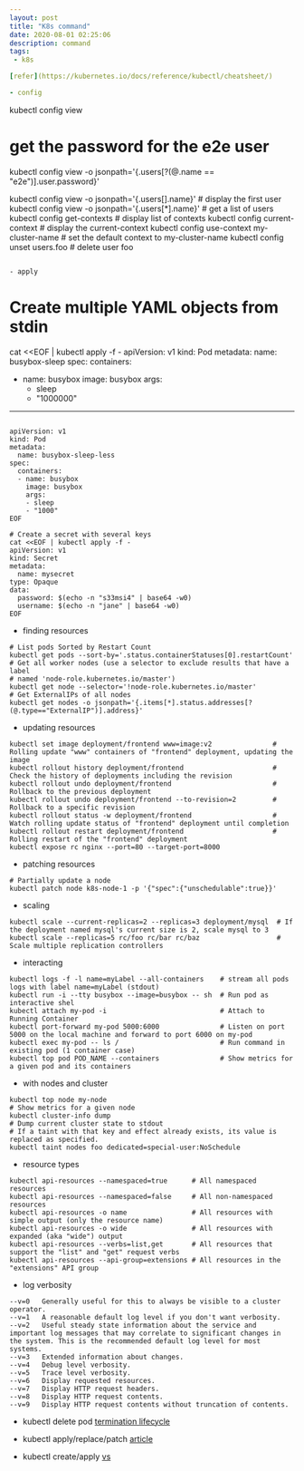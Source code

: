 ```yaml
---
layout: post
title: "K8s command"
date: 2020-08-01 02:25:06
description: command
tags:
 - k8s

[refer](https://kubernetes.io/docs/reference/kubectl/cheatsheet/)

- config
```
kubectl config view

# get the password for the e2e user
kubectl config view -o jsonpath='{.users[?(@.name == "e2e")].user.password}'

kubectl config view -o jsonpath='{.users[].name}'    # display the first user
kubectl config view -o jsonpath='{.users[*].name}'   # get a list of users
kubectl config get-contexts                          # display list of contexts 
kubectl config current-context                       # display the current-context
kubectl config use-context my-cluster-name           # set the default context to my-cluster-name
kubectl config unset users.foo                       # delete user foo
```

- apply
```
# Create multiple YAML objects from stdin
cat <<EOF | kubectl apply -f -
apiVersion: v1
kind: Pod
metadata:
  name: busybox-sleep
spec:
  containers:
  - name: busybox
    image: busybox
    args:
    - sleep
    - "1000000"
---
```

apiVersion: v1
kind: Pod
metadata:
  name: busybox-sleep-less
spec:
  containers:
  - name: busybox
    image: busybox
    args:
    - sleep
    - "1000"
EOF

# Create a secret with several keys
cat <<EOF | kubectl apply -f -
apiVersion: v1
kind: Secret
metadata:
  name: mysecret
type: Opaque
data:
  password: $(echo -n "s33msi4" | base64 -w0)
  username: $(echo -n "jane" | base64 -w0)
EOF
```

- finding resources
```
# List pods Sorted by Restart Count
kubectl get pods --sort-by='.status.containerStatuses[0].restartCount'
# Get all worker nodes (use a selector to exclude results that have a label
# named 'node-role.kubernetes.io/master')
kubectl get node --selector='!node-role.kubernetes.io/master'
# Get ExternalIPs of all nodes
kubectl get nodes -o jsonpath='{.items[*].status.addresses[?(@.type=="ExternalIP")].address}'

```
- updating resources
```
kubectl set image deployment/frontend www=image:v2               # Rolling update "www" containers of "frontend" deployment, updating the image
kubectl rollout history deployment/frontend                      # Check the history of deployments including the revision 
kubectl rollout undo deployment/frontend                         # Rollback to the previous deployment
kubectl rollout undo deployment/frontend --to-revision=2         # Rollback to a specific revision
kubectl rollout status -w deployment/frontend                    # Watch rolling update status of "frontend" deployment until completion
kubectl rollout restart deployment/frontend                      # Rolling restart of the "frontend" deployment
kubectl expose rc nginx --port=80 --target-port=8000
```

- patching resources
```
# Partially update a node
kubectl patch node k8s-node-1 -p '{"spec":{"unschedulable":true}}'
```

- scaling
```
kubectl scale --current-replicas=2 --replicas=3 deployment/mysql  # If the deployment named mysql's current size is 2, scale mysql to 3
kubectl scale --replicas=5 rc/foo rc/bar rc/baz                   # Scale multiple replication controllers
```

- interacting 
```
kubectl logs -f -l name=myLabel --all-containers    # stream all pods logs with label name=myLabel (stdout)
kubectl run -i --tty busybox --image=busybox -- sh  # Run pod as interactive shel
kubectl attach my-pod -i                            # Attach to Running Container
kubectl port-forward my-pod 5000:6000               # Listen on port 5000 on the local machine and forward to port 6000 on my-pod
kubectl exec my-pod -- ls /                         # Run command in existing pod (1 container case)
kubectl top pod POD_NAME --containers               # Show metrics for a given pod and its containers
```

- with nodes and cluster
```
kubectl top node my-node                                              # Show metrics for a given node
kubectl cluster-info dump                                             # Dump current cluster state to stdout
# If a taint with that key and effect already exists, its value is replaced as specified.
kubectl taint nodes foo dedicated=special-user:NoSchedule
```

- resource types
```
kubectl api-resources --namespaced=true      # All namespaced resources
kubectl api-resources --namespaced=false     # All non-namespaced resources
kubectl api-resources -o name                # All resources with simple output (only the resource name)
kubectl api-resources -o wide                # All resources with expanded (aka "wide") output
kubectl api-resources --verbs=list,get       # All resources that support the "list" and "get" request verbs
kubectl api-resources --api-group=extensions # All resources in the "extensions" API group
```

- log verbosity
```
--v=0	Generally useful for this to always be visible to a cluster operator.
--v=1	A reasonable default log level if you don't want verbosity.
--v=2	Useful steady state information about the service and important log messages that may correlate to significant changes in the system. This is the recommended default log level for most systems.
--v=3	Extended information about changes.
--v=4	Debug level verbosity.
--v=5	Trace level verbosity.
--v=6	Display requested resources.
--v=7	Display HTTP request headers.
--v=8	Display HTTP request contents.
--v=9	Display HTTP request contents without truncation of contents.

```

- kubectl delete pod
[termination lifecycle](https://cloud.google.com/blog/products/gcp/kubernetes-best-practices-terminating-with-grace)

- kubectl apply/replace/patch
[article](https://blog.atomist.com/kubernetes-apply-replace-patch/)

- kubectl create/apply
[vs](https://stackoverflow.com/questions/47369351/kubectl-apply-vs-kubectl-create)

